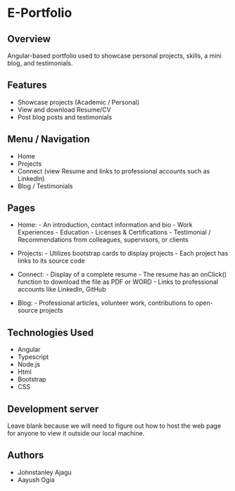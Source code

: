 # E-Portfolio

## Overview 
Angular-based portfolio used to showcase personal projects, skills, a mini blog, and testimonials.

## Features 
- Showcase projects (Academic / Personal)
- View and download Resume/CV
- Post blog posts and testimonials

## Menu / Navigation 
- Home
- Projects
- Connect (view Resume and links to professional accounts such as LinkedIn)
- Blog / Testimonials

## Pages
- Home:
      - An introduction, contact information and bio 
      - Work Experiences
      - Education
      - Licenses & Certifications
      - Testimonial / Recommendations from colleagues, supervisors, or clients 

- Projects:
      - Utilizes bootstrap cards to display projects
      - Each project has links to its source code

- Connect:
      - Display of a complete resume
      - The resume has an onClick() function to download the file as PDF or WORD
      - Links to professional accounts like LinkedIn, GitHub

- Blog:
      - Professional articles, volunteer work, contributions to open-source projects

## Technologies Used
- Angular
- Typescript
- Node.js
- Html
- Bootstrap
- CSS

## Development server
Leave blank because we will need to figure out how to host the web page for anyone to view it outside our local machine.

## Authors
- Johnstanley Ajagu
- Aayush Ogia
